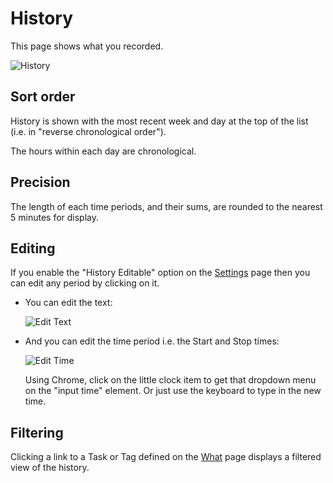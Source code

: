 # History

This page shows what you recorded.

![History](history)

## Sort order

History is shown with the most recent week and day at the top of the list
(i.e. in "reverse chronological order").

The hours within each day are chronological.

## Precision

The length of each time periods, and their sums, are rounded to the nearest 5 minutes for display.

## Editing

If you enable the "History Editable" option on the [Settings](/help/settings) page
then you can edit any period by clicking on it.

- You can edit the text:

  ![Edit Text](history2)

- And you can edit the time period i.e. the Start and Stop times:

  ![Edit Time](history3)

  Using Chrome, click on the little clock item to get that dropdown menu on the "input time" element.
  Or just use the keyboard to type in the new time.

## Filtering

Clicking a link to a Task or Tag defined on the [What](/help/what) page displays a filtered view of the history.
